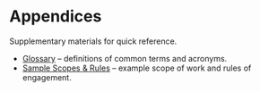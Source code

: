 # Appendices

Supplementary materials for quick reference.

- [Glossary](glossary.md) – definitions of common terms and acronyms.  
- [Sample Scopes & Rules](sample_scopes_and_rules.md) – example scope of work and rules of engagement.
